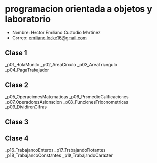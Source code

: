# programacion orientada a objetos y laboratorio

- Nombre: Hector Emiliano Custodio Martinez
- Correo: emiliano.locke16@gmail.com

## Clase 1
_p01_HolaMundo
_p02_AreaCirculo
_p03_AreaTriangulo
_p04_PagaTrabajador
## Clase 2
_p05_OperacionesMatematicas
_p06_PromedioCalificaciones
_p07_OperadoresAsignacion
_p08_FuncionesTrigonometricas
_p09_DividirenCifras
## Clase 3

## Clase 4
_p16_TrabajandoEnteros
_p17_TrabajandoFlotantes
_p18_TrabajandoConstantes
_p19_TrabajandoCaracter
